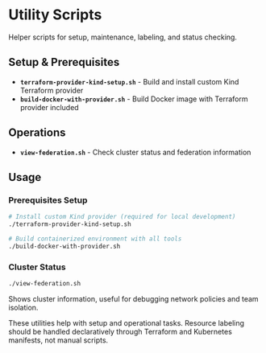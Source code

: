 # Utility Scripts

Helper scripts for setup, maintenance, labeling, and status checking.

## Setup & Prerequisites

- **`terraform-provider-kind-setup.sh`** - Build and install custom Kind Terraform provider
- **`build-docker-with-provider.sh`** - Build Docker image with Terraform provider included

## Operations

- **`view-federation.sh`** - Check cluster status and federation information

## Usage

### Prerequisites Setup

```bash
# Install custom Kind provider (required for local development)
./terraform-provider-kind-setup.sh

# Build containerized environment with all tools
./build-docker-with-provider.sh
```

### Cluster Status

```bash
./view-federation.sh
```

Shows cluster information, useful for debugging network policies and team isolation.

These utilities help with setup and operational tasks. Resource labeling should be handled declaratively through
Terraform and Kubernetes manifests, not manual scripts.

